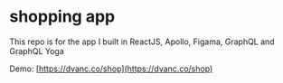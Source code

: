 # shopping app
This repo is for the app I built in ReactJS, Apollo, Figama, GraphQL and GraphQL Yoga

Demo: [https://dvanc.co/shop](https://dvanc.co/shop)
